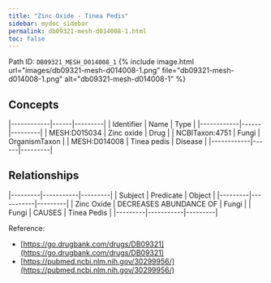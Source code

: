 ```yaml
---
title: "Zinc Oxide - Tinea Pedis"
sidebar: mydoc_sidebar
permalink: db09321-mesh-d014008-1.html
toc: false 
---
```



Path ID: `DB09321_MESH_D014008_1`
{% include image.html url="images/db09321-mesh-d014008-1.png" file="db09321-mesh-d014008-1.png" alt="db09321-mesh-d014008-1" %}

## Concepts

|------------|------|---------|
| Identifier | Name | Type    |
|------------|------|---------|
| MESH:D015034 | Zinc oxide | Drug |
| NCBITaxon:4751 | Fungi | OrganismTaxon |
| MESH:D014008 | Tinea pedis | Disease |
|------------|------|---------|

## Relationships

|---------|-----------|---------|
| Subject | Predicate | Object  |
|---------|-----------|---------|
| Zinc Oxide | DECREASES ABUNDANCE OF | Fungi |
| Fungi | CAUSES | Tinea Pedis |
|---------|-----------|---------|

Reference: 
  - [https://go.drugbank.com/drugs/DB09321](https://go.drugbank.com/drugs/DB09321)
  - [https://pubmed.ncbi.nlm.nih.gov/30299956/](https://pubmed.ncbi.nlm.nih.gov/30299956/)
